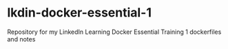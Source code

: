 # lkdin-docker-essential-1
Repository for my LinkedIn Learning Docker Essential Training 1 dockerfiles and notes
